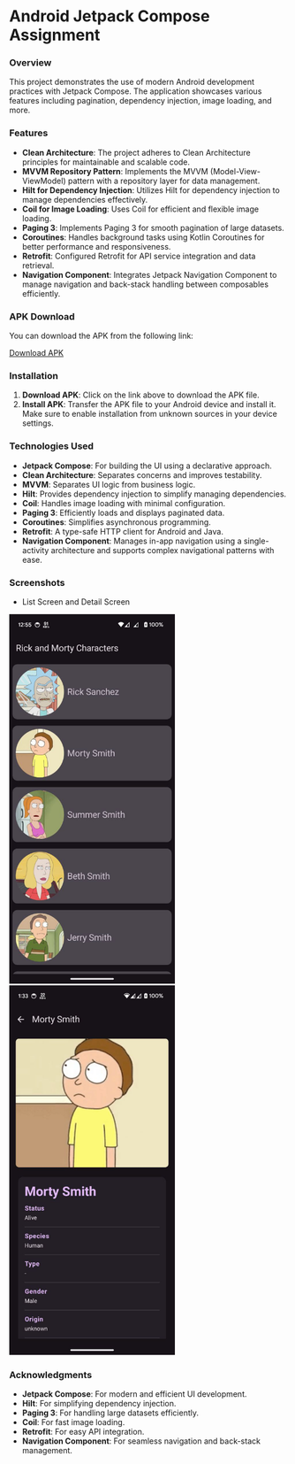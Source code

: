 # Android Jetpack Compose Assignment
### Overview
This project demonstrates the use of modern Android development practices with Jetpack Compose. The application showcases various features including pagination, dependency injection, image loading, and more.

### Features
- **Clean Architecture**: The project adheres to Clean Architecture principles for maintainable and scalable code.
- **MVVM Repository Pattern**: Implements the MVVM (Model-View-ViewModel) pattern with a repository layer for data management.
- **Hilt for Dependency Injection**: Utilizes Hilt for dependency injection to manage dependencies effectively.
- **Coil for Image Loading**: Uses Coil for efficient and flexible image loading.
- **Paging 3**: Implements Paging 3 for smooth pagination of large datasets.
- **Coroutines**: Handles background tasks using Kotlin Coroutines for better performance and responsiveness.
- **Retrofit**: Configured Retrofit for API service integration and data retrieval.
- **Navigation Component**: Integrates Jetpack Navigation Component to manage navigation and back-stack handling between composables efficiently.

### APK Download
You can download the APK from the following link:

[Download APK](https://drive.google.com/file/d/1XK_FwGRPZdHaXb6gxZPiqqp39VBsSO-P/view?usp=drive_link)

### Installation
1. **Download APK**: Click on the link above to download the APK file.
2. **Install APK**: Transfer the APK file to your Android device and install it. Make sure to enable installation from unknown sources in your device settings.

### Technologies Used
- **Jetpack Compose**: For building the UI using a declarative approach.
- **Clean Architecture**: Separates concerns and improves testability.
- **MVVM**: Separates UI logic from business logic.
- **Hilt**: Provides dependency injection to simplify managing dependencies.
- **Coil**: Handles image loading with minimal configuration.
- **Paging 3**: Efficiently loads and displays paginated data.
- **Coroutines**: Simplifies asynchronous programming.
- **Retrofit**: A type-safe HTTP client for Android and Java.
- **Navigation Component**: Manages in-app navigation using a single-activity architecture and supports complex navigational patterns with ease.

### Screenshots
- List Screen and Detail Screen

<p float="left">
  <img src="https://github.com/paramjeet198/Physics-Wallah-Assignment/blob/master/sc-2.jpg" width="300" />
  <img src="https://github.com/paramjeet198/Physics-Wallah-Assignment/blob/master/sc%201.jpg" width="300" />
</p>

### Acknowledgments
- **Jetpack Compose**: For modern and efficient UI development.
- **Hilt**: For simplifying dependency injection.
- **Paging 3**: For handling large datasets efficiently.
- **Coil**: For fast image loading.
- **Retrofit**: For easy API integration.
- **Navigation Component**: For seamless navigation and back-stack management.

